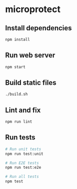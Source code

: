 # microprotect

## Install dependencies

```bash
npm install
```

## Run web server

```bash
npm start
```

## Build static files

```bash
./build.sh
```

## Lint and fix

```bash
npm run lint
```

## Run tests

```bash
# Run unit tests
npm run test:unit

# Run E2E tests
npm run test:e2e

# Run all tests
npm test
```

